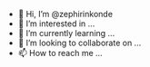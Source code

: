 - 👋 Hi, I’m @zephirinkonde
- 👀 I’m interested in ...
- 🌱 I’m currently learning ...
- 💞️ I’m looking to collaborate on ...
- 📫 How to reach me ...

<!---
zephirinkonde/zephirinkonde is a ✨ special ✨ repository because its `README.md` (this file) appears on your GitHub profile.
You can click the Preview link to take a look at your changes.
--->
